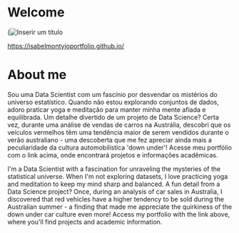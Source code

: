 # Welcome

(![Inserir um título](https://github.com/isabelmontyjo/isabelmontyjo/assets/166182599/2165e31e-f3f4-4e53-a415-ec039adcc65f)



https://isabelmontyjoportfolio.github.io/

# About me 
Sou uma Data Scientist com um fascínio por desvendar os mistérios do universo estatístico. Quando não estou explorando conjuntos de dados, adoro praticar yoga e meditação para manter minha mente afiada e equilibrada. Um detalhe divertido de um projeto de Data Science? Certa vez, durante uma análise de vendas de carros na Austrália, descobri que os veículos vermelhos têm uma tendência maior de serem vendidos durante o verão australiano - uma descoberta que me fez apreciar ainda mais a peculiaridade da cultura automobilística 'down under'! Acesse meu portfólio com o link acima, onde encontrará projetos e informações acadêmicas.

I'm a Data Scientist with a fascination for unraveling the mysteries of the statistical universe. When I'm not exploring datasets, I love practicing yoga and meditation to keep my mind sharp and balanced. A fun detail from a Data Science project? Once, during an analysis of car sales in Australia, I discovered that red vehicles have a higher tendency to be sold during the Australian summer - a finding that made me appreciate the quirkiness of the down under car culture even more! Access my portfolio with the link above, where you'll find projects and academic information.

 
